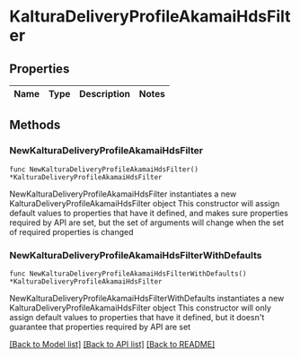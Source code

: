 # KalturaDeliveryProfileAkamaiHdsFilter

## Properties

Name | Type | Description | Notes
------------ | ------------- | ------------- | -------------

## Methods

### NewKalturaDeliveryProfileAkamaiHdsFilter

`func NewKalturaDeliveryProfileAkamaiHdsFilter() *KalturaDeliveryProfileAkamaiHdsFilter`

NewKalturaDeliveryProfileAkamaiHdsFilter instantiates a new KalturaDeliveryProfileAkamaiHdsFilter object
This constructor will assign default values to properties that have it defined,
and makes sure properties required by API are set, but the set of arguments
will change when the set of required properties is changed

### NewKalturaDeliveryProfileAkamaiHdsFilterWithDefaults

`func NewKalturaDeliveryProfileAkamaiHdsFilterWithDefaults() *KalturaDeliveryProfileAkamaiHdsFilter`

NewKalturaDeliveryProfileAkamaiHdsFilterWithDefaults instantiates a new KalturaDeliveryProfileAkamaiHdsFilter object
This constructor will only assign default values to properties that have it defined,
but it doesn't guarantee that properties required by API are set


[[Back to Model list]](../README.md#documentation-for-models) [[Back to API list]](../README.md#documentation-for-api-endpoints) [[Back to README]](../README.md)



